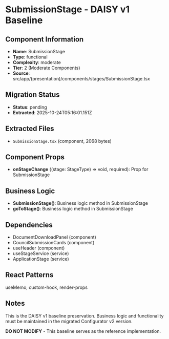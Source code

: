 # SubmissionStage - DAISY v1 Baseline

## Component Information

- **Name**: SubmissionStage
- **Type**: functional
- **Complexity**: moderate
- **Tier**: 2 (Moderate Components)
- **Source**: src/app/(presentation)/components/stages/SubmissionStage.tsx

## Migration Status

- **Status**: pending
- **Extracted**: 2025-10-24T05:16:01.151Z

## Extracted Files

- `SubmissionStage.tsx` (component, 2068 bytes)

## Component Props

- **onStageChange** ((stage: StageType) => void, required): Prop for SubmissionStage

## Business Logic

- **SubmissionStage()**: Business logic method in SubmissionStage
- **goToStage()**: Business logic method in SubmissionStage

## Dependencies

- DocumentDownloadPanel (component)
- CouncilSubmissionCards (component)
- useHeader (component)
- useStageService (service)
- ApplicationStage (service)

## React Patterns

useMemo, custom-hook, render-props

## Notes

This is the DAISY v1 baseline preservation. Business logic and functionality
must be maintained in the migrated Configurator v2 version.

**DO NOT MODIFY** - This baseline serves as the reference implementation.
